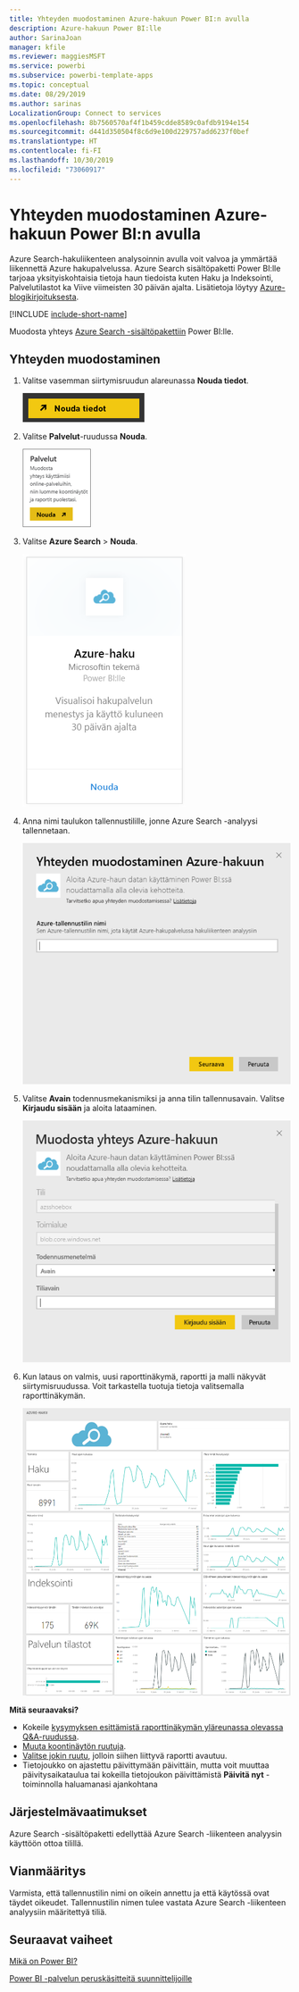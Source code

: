 ```yaml
---
title: Yhteyden muodostaminen Azure-hakuun Power BI:n avulla
description: Azure-hakuun Power BI:lle
author: SarinaJoan
manager: kfile
ms.reviewer: maggiesMSFT
ms.service: powerbi
ms.subservice: powerbi-template-apps
ms.topic: conceptual
ms.date: 08/29/2019
ms.author: sarinas
LocalizationGroup: Connect to services
ms.openlocfilehash: 8b7560570af4f1b459cdde8589c0afdb9194e154
ms.sourcegitcommit: d441d350504f8c6d9e100d229757add6237f0bef
ms.translationtype: HT
ms.contentlocale: fi-FI
ms.lasthandoff: 10/30/2019
ms.locfileid: "73060917"
---
```

# <a name="connect-to-azure-search-with-power-bi"></a>Yhteyden muodostaminen Azure-hakuun Power BI:n avulla
Azure Search-hakuliikenteen analysoinnin avulla voit valvoa ja ymmärtää liikennettä Azure hakupalvelussa. Azure Search sisältöpaketti Power BI:lle tarjoaa yksityiskohtaisia tietoja haun tiedoista kuten Haku ja Indeksointi, Palvelutilastot ka Viive viimeisten 30 päivän ajalta. Lisätietoja löytyy [Azure-blogikirjoituksesta](https://azure.microsoft.com/blog/analyzing-your-azure-search-traffic/).

[!INCLUDE [include-short-name](./includes/service-deprecate-content-packs.md)]

Muodosta yhteys [Azure Search -sisältöpakettiin](https://app.powerbi.com/getdata/services/azure-search) Power BI:lle.

## <a name="how-to-connect"></a>Yhteyden muodostaminen
1. Valitse vasemman siirtymisruudun alareunassa **Nouda tiedot**.
   
   ![](media/service-connect-to-azure-search/pbi_getdata.png) 
2. Valitse **Palvelut**-ruudussa **Nouda**.
   
   ![](media/service-connect-to-azure-search/pbi_getservices.png) 
3. Valitse **Azure Search** \> **Nouda**.
   
   ![](media/service-connect-to-azure-search/azuresearch.png)
4. Anna nimi taulukon tallennustilille, jonne Azure Search -analyysi tallennetaan.
   
   ![](media/service-connect-to-azure-search/params.png)
5. Valitse **Avain** todennusmekanismiksi ja anna tilin tallennusavain. Valitse **Kirjaudu sisään** ja aloita lataaminen.
   
   ![](media/service-connect-to-azure-search/creds.png)
6. Kun lataus on valmis, uusi raporttinäkymä, raportti ja malli näkyvät siirtymisruudussa. Voit tarkastella tuotuja tietoja valitsemalla raporttinäkymän.
   
    ![](media/service-connect-to-azure-search/dashboard2.png)

**Mitä seuraavaksi?**

* Kokeile [kysymyksen esittämistä raporttinäkymän yläreunassa olevassa Q&A-ruudussa](consumer/end-user-q-and-a.md).
* [Muuta koontinäytön ruutuja](service-dashboard-edit-tile.md).
* [Valitse jokin ruutu](consumer/end-user-tiles.md), jolloin siihen liittyvä raportti avautuu.
* Tietojoukko on ajastettu päivittymään päivittäin, mutta voit muuttaa päivitysaikataulua tai kokeilla tietojoukon päivittämistä **Päivitä nyt** -toiminnolla haluamanasi ajankohtana

## <a name="system-requirements"></a>Järjestelmävaatimukset
Azure Search -sisältöpaketti edellyttää Azure Search -liikenteen analyysin käyttöön ottoa tilillä.

## <a name="troubleshooting"></a>Vianmääritys
Varmista, että tallennustilin nimi on oikein annettu ja että käytössä ovat täydet oikeudet. Tallennustilin nimen tulee vastata Azure Search -liikenteen analyysiin määritettyä tiliä.

## <a name="next-steps"></a>Seuraavat vaiheet
[Mikä on Power BI?](fundamentals/power-bi-overview.md)

[Power BI -palvelun peruskäsitteitä suunnittelijoille](service-basic-concepts.md)

